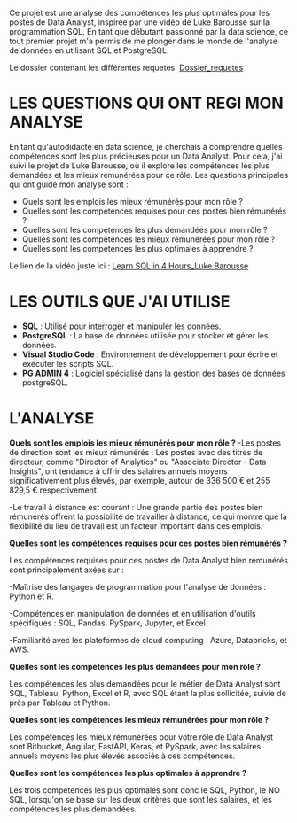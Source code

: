 Ce projet est une analyse des compétences les plus optimales pour les postes de Data Analyst, inspirée par une vidéo de Luke Barousse sur la programmation SQL. En tant que débutant passionné par la data science, ce tout premier projet m'a permis de me plonger dans le monde de l'analyse de données en utilisant SQL et PostgreSQL.

Le dossier contenant les différentes requetes:
[Dossier_requetes](/SQL_Course_for_Data_Analytics/)


# LES QUESTIONS QUI ONT REGI MON ANALYSE
En tant qu'autodidacte en data science, je cherchais à comprendre quelles compétences sont les plus précieuses pour un Data Analyst. Pour cela, j'ai suivi le projet de Luke Barousse, où il explore les compétences les plus demandées et les mieux rémunérées pour ce rôle. Les questions principales qui ont guidé mon analyse sont :

* Quels sont les emplois les mieux rémunérés pour mon rôle ?
* Quelles sont les compétences requises pour ces postes bien rémunérés ?
* Quelles sont les compétences les plus demandées pour mon rôle ?
* Quelles sont les compétences les mieux rémunérées pour mon rôle ?
* Quelles sont les compétences les plus optimales à apprendre ?

Le lien de la vidéo juste ici : [Learn SQL in 4 Hours_Luke Barousse](https://youtu.be/7mz73uXD9DA?si=H0q6x9tu6w5nA3jO)

# LES OUTILS QUE J'AI UTILISE
* **SQL** : Utilisé pour interroger et manipuler les données.
* **PostgreSQL** : La base de données utilisée pour stocker et gérer les données.
* **Visual Studio Code** : Environnement de développement pour écrire et exécuter les scripts SQL.
* **PG ADMIN 4** : Logiciel spécialisé dans la gestion des bases de données postgreSQL.

# L'ANALYSE
**Quels sont les emplois les mieux rémunérés pour mon rôle ?**
-Les postes de direction sont les mieux rémunérés :
Les postes avec des titres de directeur, comme "Director of Analytics" ou "Associate Director - Data Insights", ont tendance à offrir des salaires annuels moyens significativement plus élevés, par exemple, autour de 336 500 € et 255 829,5 € respectivement.

-Le travail à distance est courant :
Une grande partie des postes bien rémunérés offrent la possibilité de travailler à distance, ce qui montre que la flexibilité du lieu de travail est un facteur important dans ces emplois.

**Quelles sont les compétences requises pour ces postes bien rémunérés ?**

Les compétences requises pour ces postes de Data Analyst bien rémunérés sont principalement axées sur :

-Maîtrise des langages de programmation pour l'analyse de données : Python et R.

-Compétences en manipulation de données et en utilisation d'outils spécifiques : SQL, Pandas, PySpark, Jupyter, et Excel.

-Familiarité avec les plateformes de cloud computing : Azure, Databricks, et AWS.

**Quelles sont les compétences les plus demandées pour mon rôle ?**

Les compétences les plus demandées pour le métier de Data Analyst sont SQL, Tableau, Python, Excel et R, avec SQL étant la plus sollicitée, suivie de près par Tableau et Python.

**Quelles sont les compétences les mieux rémunérées pour mon rôle ?**

Les compétences les mieux rémunérées pour votre rôle de Data Analyst sont Bitbucket, Angular, FastAPI, Keras, et PySpark, avec les salaires annuels moyens les plus élevés associés à ces compétences.

**Quelles sont les compétences les plus optimales à apprendre ?**

Les trois compétences les plus optimales sont donc le SQL, Python, le NO SQL, lorsqu'on se base sur les deux critères que sont les salaires, et les compétences les plus demandées.





